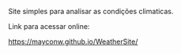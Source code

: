 Site simples para analisar as condições climaticas.

Link para acessar online:

https://mayconw.github.io/WeatherSite/
